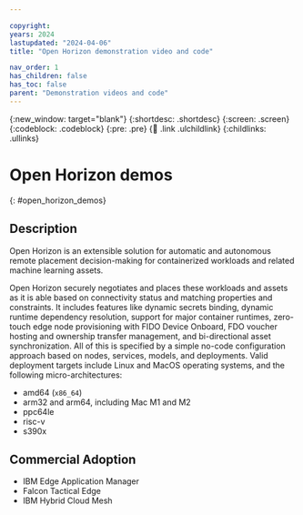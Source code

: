 ```yaml
---

copyright: 
years: 2024
lastupdated: "2024-04-06"
title: "Open Horizon demonstration video and code"

nav_order: 1
has_children: false
has_toc: false
parent: "Demonstration videos and code"
---
```


{:new_window: target="blank"}
{:shortdesc: .shortdesc}
{:screen: .screen}
{:codeblock: .codeblock}
{:pre: .pre}
{:child: .link .ulchildlink}
{:childlinks: .ullinks}

# Open Horizon demos
{: #open_horizon_demos}

## Description

Open Horizon is an extensible solution for automatic and autonomous remote placement decision-making for containerized workloads and related machine learning assets.  

Open Horizon securely negotiates and places these workloads and assets as it is able based on connectivity status and matching properties and constraints.  It includes features like dynamic secrets binding, dynamic runtime dependency resolution, support for major container runtimes, zero-touch edge node provisioning with FIDO Device Onboard, FDO voucher hosting and ownership transfer management, and bi-directional asset synchronization.  All of this is specified by a simple no-code configuration approach based on nodes, services, models, and deployments.  Valid deployment targets include Linux and MacOS operating systems, and the following micro-architectures:

* amd64 (`x86_64`)
* arm32 and arm64, including Mac M1 and M2
* ppc64le
* risc-v
* s390x

## Commercial Adoption

* IBM Edge Application Manager
* Falcon Tactical Edge
* IBM Hybrid Cloud Mesh